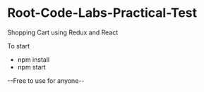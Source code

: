 # Root-Code-Labs-Practical-Test
Shopping Cart using Redux and React

To start

* npm install
* npm start

--Free to use for anyone--
